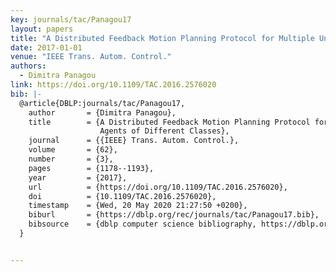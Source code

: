 ```yaml
---
key: journals/tac/Panagou17
layout: papers
title: "A Distributed Feedback Motion Planning Protocol for Multiple Unicycle Agents of Different Classes."
date: 2017-01-01
venue: "IEEE Trans. Autom. Control."
authors:
  - Dimitra Panagou
link: https://doi.org/10.1109/TAC.2016.2576020
bib: |-
  @article{DBLP:journals/tac/Panagou17,
    author       = {Dimitra Panagou},
    title        = {A Distributed Feedback Motion Planning Protocol for Multiple Unicycle
                    Agents of Different Classes},
    journal      = {{IEEE} Trans. Autom. Control.},
    volume       = {62},
    number       = {3},
    pages        = {1178--1193},
    year         = {2017},
    url          = {https://doi.org/10.1109/TAC.2016.2576020},
    doi          = {10.1109/TAC.2016.2576020},
    timestamp    = {Wed, 20 May 2020 21:27:50 +0200},
    biburl       = {https://dblp.org/rec/journals/tac/Panagou17.bib},
    bibsource    = {dblp computer science bibliography, https://dblp.org}
  }


---
```

